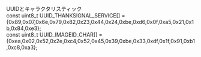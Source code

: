 
UUIDとキャラクタリスティック  
const uint8_t UUID_THANKSIGNAL_SERVICE[] = {0x89,0x07,0x6e,0x79,0x82,0x23,0x44,0x24,0xbe,0xd6,0x0f,0xa5,0x21,0x1b,0x84,0xe3};  
const uint8_t UUID_IMAGEID_CHAR[] = {0xea,0x02,0x52,0x2e,0xc4,0x52,0x45,0x39,0xbe,0x33,0xdf,0x1f,0x91,0xb1,0xc8,0xa3};
